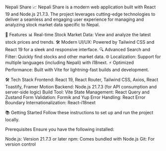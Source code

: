Nepali Share 📈
Nepali Share is a modern web application built with React 19 and Node.js 21.7.3. The project leverages cutting-edge technologies to deliver a seamless and engaging user experience for managing and analyzing stock market data specific to Nepal.


🚀 Features
📊 Real-time Stock Market Data: View and analyze the latest stock prices and trends.
🛠 Modern UI/UX: Powered by Tailwind CSS and React 19 for a sleek and responsive interface.
🔍 Advanced Search and Filter: Quickly find stocks and other market data.
🌐 Localization: Support for multiple languages (including Nepali) with i18next.
⚡ Optimized Performance: Built with Vite for lightning-fast builds and development.


🛠️ Tech Stack
Frontend: React 19, React Router, Tailwind CSS, Axios, React Toastify, Framer Motion
Backend: Node.js 21.7.3 (for API consumption and server-side logic)
Build Tool: Vite
State Management: React Query and Zustand
Form Validation: Formik and Yup
Error Handling: React Error Boundary
Internationalization: React-i18next


📚 Getting Started
Follow these instructions to set up and run the project locally.

Prerequisites
Ensure you have the following installed:

Node.js: Version 21.7.3 or later
npm: Comes bundled with Node.js
Git: For version control